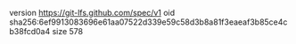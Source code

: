 version https://git-lfs.github.com/spec/v1
oid sha256:6ef9913083696e61aa07522d339e59c58d3b8a81f3eaeaf3b85ce4cb38fcd0a4
size 578
